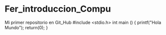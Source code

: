 # Fer_introduccion_Compu
Mi primer repositorio en Git_Hub
#include <stdio.h>
int main ()
{
printf("Hola Mundo");
return(0);
}
